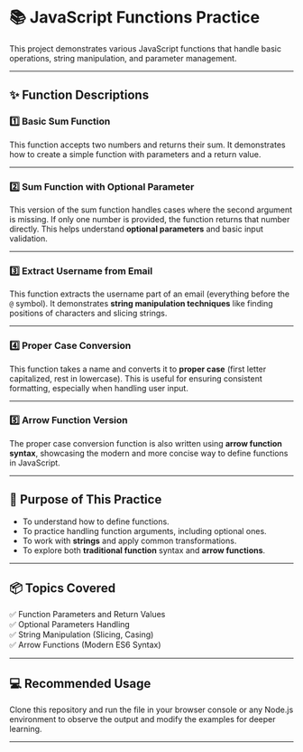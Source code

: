 # 📚 JavaScript Functions Practice

This project demonstrates various JavaScript functions that handle basic operations, string manipulation, and parameter management.

---

## ✨ Function Descriptions

### 1️⃣ Basic Sum Function
This function accepts two numbers and returns their sum. It demonstrates how to create a simple function with parameters and a return value.

---

### 2️⃣ Sum Function with Optional Parameter
This version of the sum function handles cases where the second argument is missing. If only one number is provided, the function returns that number directly. This helps understand **optional parameters** and basic input validation.

---

### 3️⃣ Extract Username from Email
This function extracts the username part of an email (everything before the `@` symbol). It demonstrates **string manipulation techniques** like finding positions of characters and slicing strings.

---

### 4️⃣ Proper Case Conversion
This function takes a name and converts it to **proper case** (first letter capitalized, rest in lowercase). This is useful for ensuring consistent formatting, especially when handling user input.

---

### 5️⃣ Arrow Function Version
The proper case conversion function is also written using **arrow function syntax**, showcasing the modern and more concise way to define functions in JavaScript.

---

## 🏁 Purpose of This Practice
- To understand how to define functions.
- To practice handling function arguments, including optional ones.
- To work with **strings** and apply common transformations.
- To explore both **traditional function** syntax and **arrow functions**.

---

## 📦 Topics Covered
✅ Function Parameters and Return Values  
✅ Optional Parameters Handling  
✅ String Manipulation (Slicing, Casing)  
✅ Arrow Functions (Modern ES6 Syntax)  

---

## 💻 Recommended Usage
Clone this repository and run the file in your browser console or any Node.js environment to observe the output and modify the examples for deeper learning.

---
